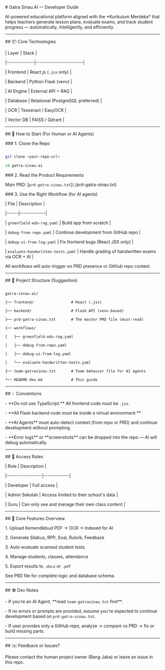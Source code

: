 \# Gatra Sinau.AI — Developer Guide



AI-powered educational platform aligned with the \*Kurikulum Merdeka\* that helps teachers generate lesson plans, evaluate exams, and track student progress — automatically, intelligently, and efficiently.



---



\## 📦 Core Technologies



| Layer        | Stack                  |

|--------------|------------------------|

| Frontend     | React.js (`.jsx` only) |

| Backend      | Python Flask (venv)    |

| AI Engine    | External API + RAG     |

| Database     | Relational (PostgreSQL preferred) |

| OCR          | Tesseract / EasyOCR    |

| Vector DB    | FAISS / Qdrant         |



---



\## 🚀 How to Start (For Human or AI Agents)



\### 1. Clone the Repo



```bash

git clone <your-repo-url>

cd gatra-sinau-ai

```



\### 2. Read the Product Requirements



Main PRD: \[`prd-gatra-sinau.txt`](./prd-gatra-sinau.txt)



\### 3. Use the Right Workflow (for AI agents)



| File | Description |

|------|-------------|

| `greenfield-edu-rag.yaml` | Build app from scratch |

| `debug-from-repo.yaml` | Continue development from GitHub repo |

| `debug-ui-from-log.yaml` | Fix frontend bugs (React JSX only) |

| `evaluate-handwritten-tests.yaml` | Handle grading of handwritten exams via OCR + AI |



All workflows will auto-trigger on PRD presence or GitHub repo context.



---



\## 📁 Project Structure (Suggestion)



```

gatra-sinau-ai/

├── frontend/                 # React (.jsx)

├── backend/                  # Flask API (venv-based)

├── prd-gatra-sinau.txt       # The master PRD file (must-read)

├── workflows/

│   ├── greenfield-edu-rag.yaml

│   ├── debug-from-repo.yaml

│   ├── debug-ui-from-log.yaml

│   └── evaluate-handwritten-tests.yaml

├── team-gatrasinau.txt       # Team behavior file for AI agents

└── README-dev.md             # This guide

```



---



\## 💡 Conventions



\- \*\*Do not use TypeScript.\*\* All frontend code must be `.jsx`.

\- \*\*All Flask backend code must be inside a virtual environment.\*\*

\- \*\*AI Agents\*\* must auto-detect context (from repo or PRD) and continue development without prompting.

\- \*\*Error logs\*\* or \*\*screenshots\*\* can be dropped into the repo — AI will debug automatically.



---



\## 🔐 Access Roles



| Role            | Description |

|------------------|-------------|

| Developer        | Full access |

| Admin Sekolah    | Access limited to their school's data |

| Guru             | Can only see and manage their own class content |



---



\## 🧠 Core Features Overview



1\. Upload Kemendikbud PDF → OCR → Indexed for AI

2\. Generate Silabus, RPP, Soal, Rubrik, Feedback

3\. Auto-evaluate scanned student tests

4\. Manage students, classes, attendance

5\. Export results to `.docx` or `.pdf`



See PRD file for complete logic and database schema.



---



\## 🛠 Dev Notes



\- If you're an AI Agent, \*\*read `team-gatrasinau.txt` first\*\*.

\- If no errors or prompts are provided, assume you're expected to continue development based on `prd-gatra-sinau.txt`.

\- If user provides only a GitHub repo, analyze → compare vs PRD → fix or build missing parts.



---



\## ✉️ Feedback or Issues?



Please contact the human project owner (Bang Jaka) or leave an issue in this repo.



